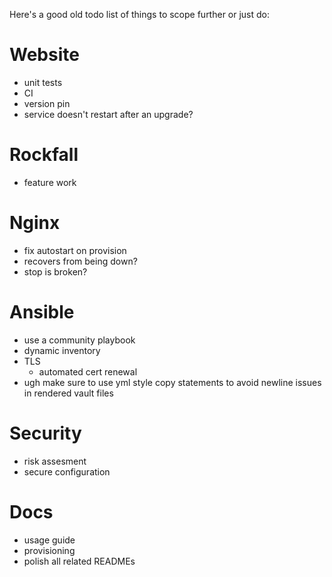 Here's a good old todo list of things to scope further or just do:

# Website
  - unit tests
  - CI
  - version pin
  - service doesn't restart after an upgrade?

# Rockfall
  - feature work

# Nginx
  - fix autostart on provision
  - recovers from being down?
  - stop is broken?

# Ansible
  - use a community playbook
  - dynamic inventory
  - TLS
    - automated cert renewal
  - ugh make sure to use yml style copy statements to avoid newline issues in rendered vault files

# Security
  - risk assesment
  - secure configuration

# Docs
  - usage guide
  - provisioning
  - polish all related READMEs
